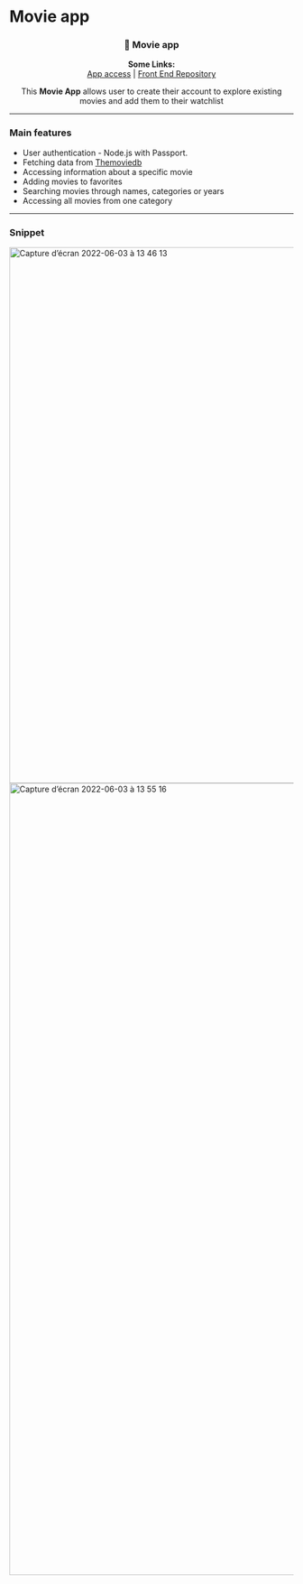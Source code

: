 # Movie app 

<H3 align="center">
👋 Movie app 
</h3>

<p align="center">
  <b>Some Links:</b><br>
  <a href="https://movie-app-marielyse.herokuapp.com">App access</a> |
  <a href="[https://github.com/Marielysech/Movie-App-Backend-only](https://github.com/Marielysech/Movie-app-front-end)">Front End Repository</a> 
</p>

<p align="center">
This <strong>Movie App</strong> allows user to create their account to explore existing movies and add them to their watchlist 
</p>

----------------

### Main features

* User authentication - Node.js with Passport.  
* Fetching data from [Themoviedb](https://developers.themoviedb.org/3)
* Accessing information about a specific movie
* Adding movies to favorites
* Searching movies through names, categories or years
* Accessing all movies from one category
----------------

### Snippet
<img width="950" alt="Capture d’écran 2022-06-03 à 13 46 13" src="https://user-images.githubusercontent.com/99414851/171848858-bfc64250-cddb-4f9e-bf5f-255aadbdacfa.png">
<img width="1404" alt="Capture d’écran 2022-06-03 à 13 55 16" src="https://user-images.githubusercontent.com/99414851/171848847-1d41938a-d943-4bb6-92c8-5fa9a2856c3f.png">




